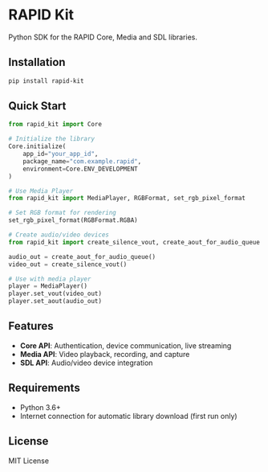 # RAPID Kit

Python SDK for the RAPID Core, Media and SDL libraries.

## Installation

```bash
pip install rapid-kit
```

## Quick Start

```python
from rapid_kit import Core

# Initialize the library
Core.initialize(
    app_id="your_app_id",
    package_name="com.example.rapid",
    environment=Core.ENV_DEVELOPMENT
)

# Use Media Player
from rapid_kit import MediaPlayer, RGBFormat, set_rgb_pixel_format

# Set RGB format for rendering
set_rgb_pixel_format(RGBFormat.RGBA)

# Create audio/video devices
from rapid_kit import create_silence_vout, create_aout_for_audio_queue

audio_out = create_aout_for_audio_queue()
video_out = create_silence_vout()

# Use with media player
player = MediaPlayer()
player.set_vout(video_out)
player.set_aout(audio_out)
```

## Features

- **Core API**: Authentication, device communication, live streaming
- **Media API**: Video playback, recording, and capture
- **SDL API**: Audio/video device integration

## Requirements

- Python 3.6+
- Internet connection for automatic library download (first run only)

## License

MIT License 